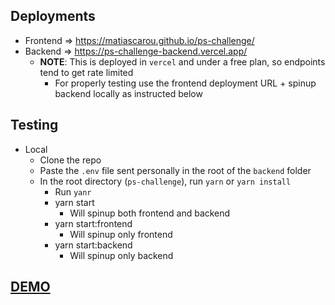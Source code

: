 ## Deployments
  - Frontend => https://matiascarou.github.io/ps-challenge/
  - Backend => https://ps-challenge-backend.vercel.app/
    - **NOTE**: This is deployed in `vercel` and under a free plan, so endpoints tend to get rate limited
      - For properly testing use the frontend deployment URL + spinup backend locally as instructed below

## Testing
- Local
  - Clone the repo
  - Paste the `.env` file sent personally in the root of the `backend` folder
  - In the root directory (`ps-challenge`), run `yarn` or `yarn install`
    - Run `yanr` 
    - yarn start
      - Will spinup both frontend and backend
    - yarn start:frontend
      - Will spinup only frontend
    - yarn start:backend
      - Will spinup only backend
     
## [DEMO](https://scale.zoom.us/clips/share/A2F3MRZJZi0wUDlOclFIaVJEUmpuelpyN2RBAQ)
